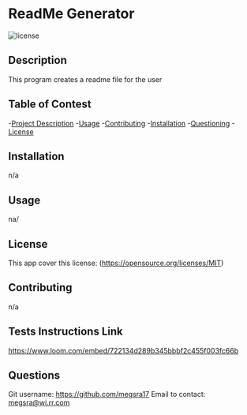 # ReadMe Generator

![license](https://img.shields.io/badge/license-MIT-brightgreen.svg)

## Description

This program creates a readme file for the user

## Table of Contest

-[Project Description](#desc) -[Usage](#usage) -[Contributing](#contributing) -[Installation](#installation) -[Questioning](#questions) -[License](#license)

## Installation

n/a

## Usage

na/

## License

This app cover this license: (https://opensource.org/licenses/MIT)

## Contributing

n/a

## Tests Instructions Link

https://www.loom.com/embed/722134d289b345bbbf2c455f003fc66b

## Questions

Git username: https://github.com/megsra17
Email to contact: megsra@wi.rr.com
